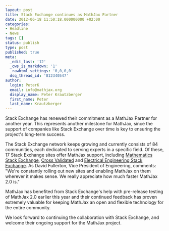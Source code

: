 ```yaml
---
layout: post
title: Stack Exchange continues as MathJax Partner
date: 2012-06-18 11:50:18.000000000 +02:00
categories:
- Headline
- News
tags: []
status: publish
type: post
published: true
meta:
  _edit_last: '12'
  _cws_is_markdown: '1'
  _rawhtml_settings: '0,0,0,0'
  dsq_thread_id: '812340547'
author:
  login: PeterK
  email: info@mathjax.org
  display_name: Peter Krautzberger
  first_name: Peter
  last_name: Krautzberger
---
```


Stack Exchange has renewed their commitment as a MathJax Partner for another year. This represents another milestone for MathJax, since the support of companies like Stack Exchange over time is key to ensuring the project's long-term success.

The Stack Exchange network keeps growing and currently consists of 84 communities, each dedicated to serving experts in a specific field. Of these, 17 Stack Exchange sites offer MathJax support, including [Mathematics Stack Exchange](http://math.stackexchange.com), [Cross Validated](http://crossvalidated.com) and [Electrical Engineering Stack Exchange](http://electronics.stackexchange.com). As David Fullerton, Vice President of Engineering, comments: "We're constantly rolling out new sites and enabling MathJax on them wherever it makes sense. We really appreciate how much faster MathJax 2.0 is."

MathJax has benefited from Stack Exchange's help with pre-release testing of MathJax 2.0 earlier this year and their continued feedback has proven extremely valuable for keeping MathJax an open and flexible technology for the entire community.

We look forward to continuing the collaboration with Stack Exchange, and welcome their ongoing support for the MathJax project.